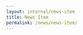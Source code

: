 ```yaml
---
layout: internal/news-item
title: News Item
permalink: /news/news-item/
---
```


<!--- This child document initializes the page in Jekyll. -->